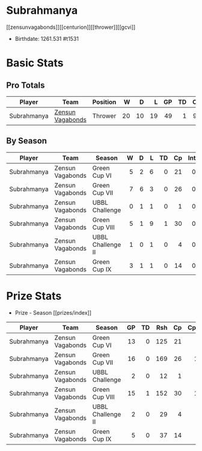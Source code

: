# Subrahmanya 
[[zensunvagabonds]][[centurion]][[thrower]][[gcvi]]

* Birthdate: 1261.531 #t1531

# Basic Stats

## Pro Totals

| Player           | Team        | Position      | W | D | L | GP | TD | Cp | Int | BH | SI | Ki | MVP | SPP |
|------------------|-------------|---------------|--:|--:|--:|---:|---:|---:|----:|---:|---:|---:|----:|----:|
| Subrahmanya | [Zensun Vagabonds](../teams/zensunvagabonds) | Thrower  |   20 |   10 |   19 |   49 |    1 |   91 |    0 |    1 |    0 |    0 |    5 |  121 |

## By Season

| Player | Team         | Season          | W | D | L | TD | Cp | Int | BH | SI | Ki | MVP | SPP |
|--------|--------------|-----------------|--:|--:|--:|---:|---:|----:|---:|---:|---:|----:|----:|
| Subrahmanya | Zensun Vagabonds | Green Cup VI      |    5 |    2 |    6 |    0 |   21 |    0 |    0 |    0 |    0 |    2 |   31 |
| Subrahmanya | Zensun Vagabonds | Green Cup VII     |    7 |    6 |    3 |    0 |   26 |    0 |    0 |    0 |    0 |    0 |   26 |
| Subrahmanya | Zensun Vagabonds | UBBL Challenge    |    0 |    1 |    1 |    0 |    1 |    0 |    0 |    0 |    0 |    0 |    1 |
| Subrahmanya | Zensun Vagabonds | Green Cup VIII    |    5 |    1 |    9 |    1 |   30 |    0 |    1 |    0 |    0 |    2 |   45 |
| Subrahmanya | Zensun Vagabonds | UBBL Challenge II |    1 |    0 |    1 |    0 |    4 |    0 |    0 |    0 |    0 |    0 |    4 |
| Subrahmanya | Zensun Vagabonds | Green Cup IX      |    3 |    1 |    1 |    0 |   14 |    0 |    0 |    0 |    0 |    1 |   19 |

# Prize Stats

* Prize - Season [[prizes/index]]

| Player | Team         | Season          | GP | TD | Rsh | Cp | CpDst | Ctch | Int | Cas | Blk | Sck | MVP | SPP |
|--------|--------------|-----------------|---:|---:|----:|---:|------:|-----:|----:|----:|----:|----:|----:|----:|
| Subrahmanya | Zensun Vagabonds | Green Cup VI      | 13 |    0 |  125 |   21 |    78 |    1 |    0 |    0 |    3 |    0 |    2 |   31 |
| Subrahmanya | Zensun Vagabonds | Green Cup VII     | 16 |    0 |  169 |   26 |   178 |    3 |    0 |    0 |    4 |    1 |    0 |   26 |
| Subrahmanya | Zensun Vagabonds | UBBL Challenge    |  2 |    0 |   12 |    1 |    10 |    1 |    0 |    0 |    0 |    0 |    0 |    1 |
| Subrahmanya | Zensun Vagabonds | Green Cup VIII    | 15 |    1 |  152 |   30 |   145 |    0 |    0 |    1 |   12 |    2 |    2 |   45 |
| Subrahmanya | Zensun Vagabonds | UBBL Challenge II |  2 |    0 |   29 |    4 |    16 |    0 |    0 |    0 |    2 |    0 |    0 |    4 |
| Subrahmanya | Zensun Vagabonds | Green Cup IX      |  5 |    0 |   37 |   14 |    58 |    0 |    0 |    0 |    3 |    0 |    1 |   19 |

